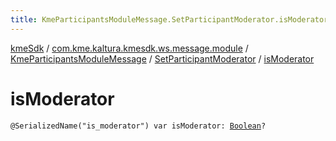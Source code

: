 ```yaml
---
title: KmeParticipantsModuleMessage.SetParticipantModerator.isModerator - kmeSdk
---
```


[kmeSdk](../../../index.html) / [com.kme.kaltura.kmesdk.ws.message.module](../../index.html) / [KmeParticipantsModuleMessage](../index.html) / [SetParticipantModerator](index.html) / [isModerator](./is-moderator.html)

# isModerator

`@SerializedName("is_moderator") var isModerator: `[`Boolean`](https://kotlinlang.org/api/latest/jvm/stdlib/kotlin/-boolean/index.html)`?`